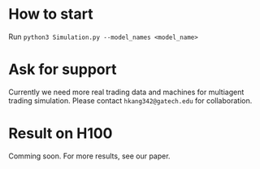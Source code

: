# How to start
Run `python3 Simulation.py --model_names <model_name>`
# Ask for support
Currently we need more real trading data and machines for multiagent trading simulation. Please contact `hkang342@gatech.edu` for collaboration.
# Result on H100
Comming soon. For more results, see our paper.